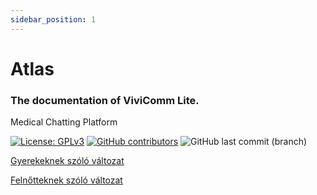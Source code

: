```yaml
---
sidebar_position: 1
---
```


# Atlas
### The documentation of ViviComm Lite.

Medical Chatting Platform

<!-- [![Build Status](https://travis-ci.org/alexandermagyar/vivi-comm-lite.svg?branch=master)](https://travis-ci.org/alexandermagyar/vivi-comm-lite) -->
<!-- [![Coverage Status](https://coveralls.io/repos/github/alexandermagyar/vivi-comm-lite/badge.svg?branch=master)](https://coveralls.io/github/alexandermagyar/vivi-comm-lite?branch=master) -->
<!-- [![Code style: prettier](https://img.shields.io/badge/code_style-prettier-ff69b4.svg)](https://github.com/prettier/prettier) -->
[![License: GPLv3](https://img.shields.io/badge/license-GPLv3-blue?branch=master)](https://opensource.org/license/gpl-3-0)
[![GitHub contributors](https://img.shields.io/github/contributors/ViviQD/ViviComm-Lite-Atlas?branch=master&color=blue)](https://github.com/ViviQD/ViviComm-Lite-Atlas/graphs/contributors)
![GitHub last commit (branch)](https://img.shields.io/github/last-commit/viviqd/ViviComm-Lite/main?style=flat)
<!-- [![GitHub issues](https://img.shields.io/github/issues/viviqd/vivi-comm-lite)](https://github.com/viviqd/vivi-comm-lite/issues)
[![GitHub forks](https://img.shields.io/github/forks/viviqd/vivi-comm-lite)](https://github.com/viviqd/vivi-comm-lite/network)
[![GitHub stars](https://img.shields.io/github/stars/viviqd/vivi-comm-lite)](https://github.com/viviqd/vivi-comm-lite/stargazers)
[![GitHub license](https://img.shields.io/github/license/viviqd/vivi-comm-lite)](https://github.com/viviqd/vivi-comm-lite/blob/master/LICENSE)
[![GitHub repo size in bytes](https://img.shields.io/github/repo-size/viviqd/vivi-comm-lite)](https://github.com/viviqd/vivi-comm-lite)
[![GitHub repo size in kilobytes](https://img.shields.io/github/repo-size/viviqd/vivi-comm-lite?logo=bytes)](https://github.com/viviqd/vivi-comm-lite)
[![GitHub repo size in megabytes](https://img.shields.io/github/repo-size/viviqd/vivi-comm-lite?logo=bytes)](https://github.com/viviqd/vivi-comm-lite)
[![GitHub repo size in gigabytes](https://img.shields.io/github/repo-size/viviqd/vivi-comm-lite?logo=bytes)](https://github.com/viviqd/vivi-comm-lite) -->


<!-- [contributors-shield]: https://img.shields.io/github/contributors/ViviQD/ViviComm-Lite-Atlas?style=for-the-badge&color=blue
[contributors-url]: https://github.com/ViviQD/ViviComm-Lite-Atlas/graphs/contributors
[forks-shield]: https://img.shields.io/github/forks/ViviQD/ViviComm-Lite-Atlas?style=for-the-badge&color=blue
[forks-url]: https://img.shields.io/github/forks/ViviQD/ViviComm-Lite-Atlas
[stars-shield]: https://img.shields.io/github/stars/ViviQD/ViviComm-Lite-Atlas?style=for-the-badge&color=blue
[stars-url]: https://img.shields.io/github/stars/ViviQD/ViviComm-Lite-Atlas
[issues-shield]: https://img.shields.io/github/issues/ViviQD/ViviComm-Lite-Atlas?style=for-the-badge&color=blue
[issues-url]: https://img.shields.io/github/issues/ViviQD/ViviComm-Lite-Atlas
[license-shield]: https://img.shields.io/badge/license-GPLv3-blue?style=for-the-badge
[license-url]: https://github.com/ViviQD/ViviComm-Lite-Atlas/blob/main/LICENSE
[linkedin-shield]: https://img.shields.io/badge/-LinkedIn-black.svg?style=for-the-badge&logo=linkedin&colorB=555
[linkedin-url]: https://www.linkedin.com/company/viviqd -->


[Gyerekeknek szóló változat](./legal/easy)

[Felnőtteknek szóló változat](./legal/adult)

<!-- https://github.com/ViviQD/ViviComm-Lite -->